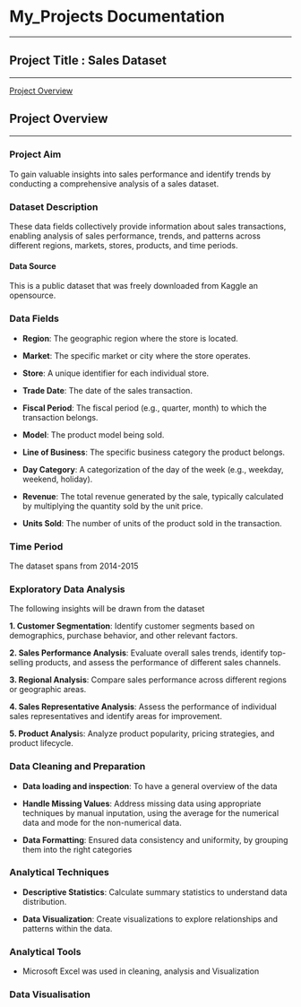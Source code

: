 # My_Projects Documentation
---
## Project Title : Sales Dataset

---
[Project Overview](#project-overview)


## Project Overview
---
### Project Aim
To gain valuable insights into sales performance and identify trends by conducting a comprehensive analysis of a sales dataset.

### Dataset Description
These data fields collectively provide information about sales transactions, enabling analysis of sales performance, trends, and patterns across different regions, markets, stores, products, and time periods.

#### Data Source 
This is a public dataset that was freely downloaded from Kaggle an opensource.

### Data Fields
- **Region**: The geographic region where the store is located.

- **Market**: The specific market or city where the store operates.

- **Store**: A unique identifier for each individual store.

- **Trade Date**: The date of the sales transaction.

- **Fiscal Period**: The fiscal period (e.g., quarter, month) to which the transaction belongs.

- **Model**: The product model being sold.

- **Line of Business**: The specific business category the product belongs.

- **Day Category**: A categorization of the day of the week (e.g., weekday, weekend, holiday).

- **Revenue**: The total revenue generated by the sale, typically calculated by multiplying the quantity sold by the unit price.

- **Units Sold**: The number of units of the product sold in the transaction.

### Time Period
The dataset spans from 2014-2015 
 
### Exploratory Data Analysis
The following insights will be drawn from the dataset

**1. Customer Segmentation**: Identify customer segments based on demographics, purchase behavior, and other relevant factors.

**2. Sales Performance Analysis**: Evaluate overall sales trends, identify top-selling products, and assess the performance of different sales channels.

**3. Regional Analysis**: Compare sales performance across different regions or geographic areas.

**4. Sales Representative Analysis**: Assess the performance of individual sales representatives and identify areas for improvement.

**5. Product Analysi**s: Analyze product popularity, pricing strategies, and product lifecycle.

### Data Cleaning and Preparation

- **Data loading and inspection**: To have a general overview of the data

- **Handle Missing Values**: Address missing data using appropriate techniques by manual inputation, using the average for the numerical data and mode for the non-numerical data.

- **Data Formatting**: Ensured data consistency and uniformity, by grouping them into the right categories

### Analytical Techniques

- **Descriptive Statistics**: Calculate summary statistics  to understand data distribution.

- **Data Visualization**: Create visualizations to explore relationships and patterns within the data.

### Analytical Tools 
- Microsoft Excel was used in cleaning, analysis and Visualization
  
### Data Visualisation
